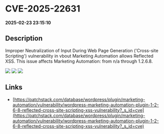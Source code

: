 # CVE-2025-22631

**2025-02-23 23:15:10**

## Description
Improper Neutralization of Input During Web Page Generation ('Cross-site Scripting') vulnerability in vbout Marketing Automation allows Reflected XSS. This issue affects Marketing Automation: from n/a through 1.2.6.8.

![](https://img.shields.io/static/v1?label=Score&message=7.1&color=red)
![](https://img.shields.io/static/v1?label=Severity&message=HIGH&color=red)
![](https://img.shields.io/static/v1?label=CWE&message=XSS&color=green)

## Links
- [https://patchstack.com/database/wordpress/plugin/marketing-automation/vulnerability/wordpress-marketing-automation-plugin-1-2-6-8-reflected-cross-site-scripting-xss-vulnerability?_s_id=cve](https://patchstack.com/database/wordpress/plugin/marketing-automation/vulnerability/wordpress-marketing-automation-plugin-1-2-6-8-reflected-cross-site-scripting-xss-vulnerability?_s_id=cve)
